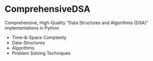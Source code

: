 # ComprehensiveDSA
Comprehensive, High-Quality "Data Structures and Algorithms (DSA)" implementations in Python
* Time-&-Space Complexity
* Data-Structures
* Algorithms
* Problem Solving Techniques 
